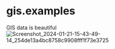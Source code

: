 # gis.examples

GIS data is beautiful
![Screenshot_2024-01-21-15-43-49-14_254de13a4bc8758c9908fff1f73e3725](https://github.com/user-attachments/assets/d397b08a-de3f-49ca-aedd-fb5b796c602a)
